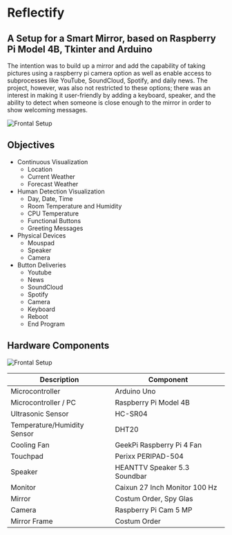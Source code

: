 # Reflectify
## A Setup for a Smart Mirror, based on Raspberry Pi Model 4B, Tkinter and Arduino
The intention was to build up a mirror and add the capability of taking pictures using a raspberry pi camera option as well as enable access to subprocesses like YouTube, SoundCloud, Spotify, and daily news. The project, however, was also not restricted to these options; there was an interest in making it user-friendly by adding a keyboard, speaker, and the ability to detect when someone is close enough to the mirror in order to show welcoming messages.

![Frontal Setup](https://github.com/sparklingPusher/Reflectify/blob/main/Images/Full_Setup_Front.jpg)

## Objectives
* Continuous Visualization
   * Location
   * Current Weather
   * Forecast Weather
* Human Detection Visualization
   * Day, Date, Time
   * Room Temperature and Humidity
   * CPU Temperature
   * Functional Buttons
   * Greeting Messages
* Physical Devices
  * Mouspad
  * Speaker
  * Camera
* Button Deliveries
  * Youtube
  * News
  * SoundCloud
  * Spotify
  * Camera
  * Keyboard
  * Reboot
  * End Program

## Hardware Components
![Frontal Setup](https://github.com/sparklingPusher/Reflectify/blob/main/Images/Hardware_Components.png)

| Description | Component |
| --- | --- |
| Microcontroller | Arduino Uno |
| Microcontroller / PC | Raspberry Pi Model 4B |
| Ultrasonic Sensor | HC-SR04 |
| Temperature/Humidity Sensor | DHT20 |
| Cooling Fan | GeekPi Raspberry Pi 4 Fan |
| Touchpad | Perixx PERIPAD-504 |
| Speaker | HEANTTV Speaker 5.3 Soundbar |
| Monitor | Caixun 27 Inch Monitor 100 Hz |
| Mirror | Costum Order, Spy Glas |
| Camera | Raspberry Pi Cam 5 MP |
| Mirror Frame | Costum Order |
